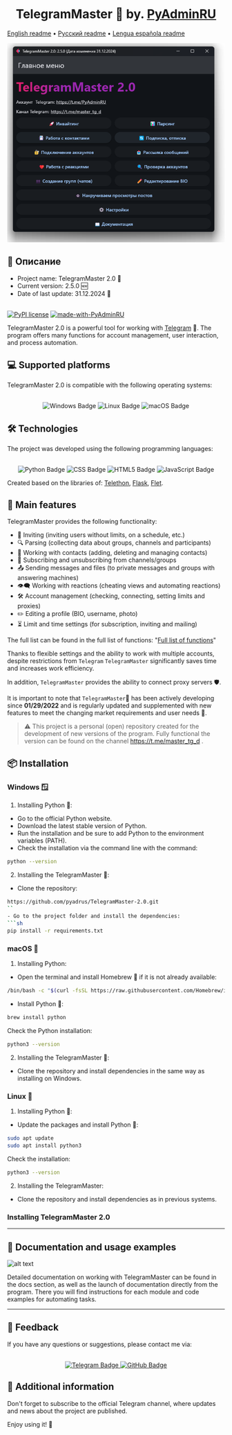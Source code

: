 <h1 align="center">TelegramMaster 🚀 by. <a href="https://t.me/PyAdminRU" target="_blank">PyAdminRU</a></h1>

[English readme](README.eng.md) • [Русский readme](README.md) • [Lengua española readme](README.es.md)

![alt text](docs/static/images/TelegramMaster_2.png "TelegramMaster_2")

<h2>📖 Описание</h2>

- Project name: TelegramMaster 2.0 🚀<br>
- Current version: 2.5.0 🆕<br>
- Date of last update: 31.12.2024 📅<br><br>

[![PyPI license](https://img.shields.io/pypi/l/ansicolortags.svg)](https://pypi.python.org/pypi/ansicolortags/)
[![made-with-PyAdminRU](https://img.shields.io/badge/Made%20with-PyAdminRU-1f425f.svg)](https://t.me/PyAdminRU)

TelegramMaster 2.0 is a powerful tool for working with <a href="https://telegram.org/">Telegram</a> 📨. The program
offers many functions for account management, user interaction, and process automation.

<h2>💻 Supported platforms</h2>
TelegramMaster 2.0 is compatible with the following operating systems:<br><br>

<p align="center">
<img src="https://img.shields.io/badge/Windows-0078D6?style=for-the-badge&logo=windows&logoColor=white" alt="Windows Badge">
  <img src="https://img.shields.io/badge/Linux-FCC624?style=for-the-badge&logo=linux&logoColor=black" alt="Linux Badge">
  <img src="https://img.shields.io/badge/mac%20os-000000?style=for-the-badge&logo=apple&logoColor=white" alt="macOS Badge">
</p>

<h2>🛠️ Technologies</h2>
The project was developed using the following programming languages:<br><br>

<p align="center">
  <img src="https://img.shields.io/badge/Python-14354C?style=for-the-badge&logo=python&logoColor=white" alt="Python Badge">
  <img src="https://img.shields.io/badge/CSS-239120?&style=for-the-badge&logo=css3&logoColor=white" alt="CSS Badge">
  <img src="https://img.shields.io/badge/HTML5-E34F26?style=for-the-badge&logo=html5&logoColor=white" alt="HTML5 Badge">
  <img src="https://img.shields.io/badge/JavaScript-F7DF1E?style=for-the-badge&logo=JavaScript&logoColor=white" alt="JavaScript Badge">
</p>

Created based on the libraries
of: [Telethon](https://github.com/LonamiWebs/Telethon ), [Flask](https://flask.palletsprojects.com/en/3.0.x/), [Flet](https://github.com/flet-dev/flet).

<h2>🚀 Main features</h2>

TelegramMaster provides the following functionality:

* 📩 Inviting (inviting users without limits, on a schedule, etc.)
* 🔍 Parsing (collecting data about groups, channels and participants)
* 📇 Working with contacts (adding, deleting and managing contacts)
* 📢 Subscribing and unsubscribing from channels/groups
* 📤 Sending messages and files (to private messages and groups with answering machines)
* 👁️🗨️ Working with reactions (cheating views and automating reactions)
* 🛠️ Account management (checking, connecting, setting limits and proxies)
* ✏️ Editing a profile (BIO, username, photo)
* ⏳ Limit and time settings (for subscription, inviting and mailing)

The full list can be found in the full list of functions: "[Full list of functions](docs/Полный_перечень_функций.md )"

Thanks to flexible settings and the ability to work with multiple
accounts, despite restrictions from <code>Telegram</code> <code>TelegramMaster</code> significantly saves
time and increases work efficiency.

In addition, <code>TelegramMaster</code> provides the ability to connect
proxy servers 🛡️.

It is important to note that <code>TelegramMaster</code>🚀 has been actively developing since <b>01/29/2022</b> and is
regularly updated and supplemented with new
features to meet the changing market requirements and user needs 🤝.

> ⚠️ This project is a personal (open) repository created for the development of new versions of the program. Fully
> functional
> the version can be found on the channel https://t.me/master_tg_d .

<h2>📦 Installation</h2>

<h3>Windows 🪟</h3>

1. Installing Python 🐍:

* Go to the official Python website.
* Download the latest stable version of Python.
* Run the installation and be sure to add Python to the environment variables (PATH).
* Check the installation via the command line with the command:

```sh
python --version
```

2. Installing the TelegramMaster 🚀:

* Clone the repository:

```sh
https://github.com/pyadrus/TelegramMaster-2.0.git
``
- Go to the project folder and install the dependencies:
```sh
pip install -r requirements.txt
```

<h3>macOS 🍏</h3>

1. Installing Python:

* Open the terminal and install Homebrew 🍺 if it is not already available:

```sh
/bin/bash -c "$(curl -fsSL https://raw.githubusercontent.com/Homebrew/install/HEAD/install.sh)"
```

- Install Python 🐍:

```sh
brew install python
```

Check the Python installation:

```sh
python3 --version
```

2. Installing the TelegramMaster 🚀:

- Clone the repository and install dependencies in the same way as installing on Windows.

<h3>Linux 🐧</h3>

1. Installing Python 🐍:

- Update the packages and install Python 🐍:

```sh
sudo apt update
sudo apt install python3
```

Check the installation:

```sh
python3 --version

```

2. Installing the TelegramMaster:

- Clone the repository and install dependencies as in previous systems.

<h3>Installing TelegramMaster 2.0</h3>

<hr align="center"/>

<h2>🔧 Documentation and usage examples</h2>

![alt text](docs/static/images/documentation.png "Documentation")

Detailed documentation on working with TelegramMaster can be found in the docs section, as well as the launch of
documentation directly from the program.
There you will find instructions for each module and code examples for automating tasks.

<hr align="center"/>

<h2>💬 Feedback</h2>
If you have any questions or suggestions, please contact me via:<br><br>

<p align="center">
  <a href="https://t.me/PyAdminRU">
    <img src="https://img.shields.io/badge/Telegram-2CA5E0?style=for-the-badge&logo=telegram&logoColor=white" alt="Telegram Badge">
  </a>
  <a href="https://github.com/pyadrus">
    <img src="https://img.shields.io/badge/GitHub-100000?style=for-the-badge&logo=github&logoColor=white" alt="GitHub Badge">
  </a>
</p>

<h2>📢 Additional information</h2>

Don't forget to subscribe to the official Telegram channel, where updates and news about the project are published.

Enjoy using it! 🚀

